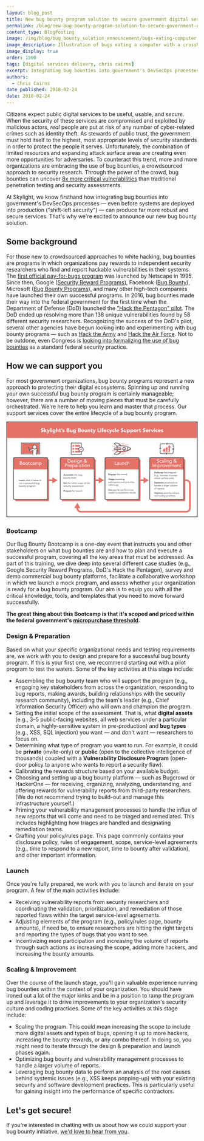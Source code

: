 ```yaml
---
layout: blog_post
title: New bug bounty program solution to secure government digital services
permalink: /blog/new-bug-bounty-program-solution-to-secure-government-digital-services/
content_type: BlogPosting
image: /img/blog/bug_bounty_solution_announcement/bugs-eating-computer.png
image_description: Illustration of bugs eating a computer with a crosshair over one of them, conveying the concept of a bug bounty.
image_display: true
order: 1500
tags: [digital services delivery, chris cairns]
excerpt: Integrating bug bounties into government's DevSecOps processes can produce far more robust and secure digital services. Here's a look at our new bug bounty solution.
authors:
  - Chris Cairns
date_published: 2018-02-24
date: 2018-02-24
---
```


Citizens expect public digital services to be useful, usable, and *secure*. When the security of these services are compromised and exploited by malicious actors, *real* people are put at risk of any number of cyber-related crimes such as identity theft. As stewards of public trust, the government must hold itself to the highest, most appropriate levels of security standards in order to protect the people it serves. Unfortunately, the combination of limited resources and expanding attack surface areas are creating even more opportunities for adversaries. To counteract this trend, more and more organizations are embracing the use of bug bounties, a crowdsourced approach to security research. Through the power of the crowd, bug bounties can uncover <a href="https://www.bugcrowd.com/how-it-works/" target="&#95;blank">8x more critical vulnerabilities</a> than traditional penetration testing and security assessments.

At Skylight, we know firsthand how integrating bug bounties into government's DevSecOps processes &mdash; even before systems are deployed into production ("shift-left security") &mdash; can produce far more robust and secure services. That's why we're excited to announce our new bug bounty solution.

## Some background

For those new to crowdsourced approaches to white hacking, bug bounties are programs in which organizations pay rewards to independent security researchers who find and report hackable vulnerabilities in their systems. The <a href="https://blog.cobalt.io/the-history-of-bug-bounty-programs-50def4dcaab3" target="&#95;blank">first official pay-for-bugs program</a> was launched by Netscape in 1995. Since then, Google (<a href="https://www.google.com/about/appsecurity/programs-home/" target="&#95;blank">Security Reward Programs</a>), Facebook (<a href="https://www.facebook.com/BugBounty/" target="&#95;blank">Bug Bounty</a>), Microsoft (<a href="https://technet.microsoft.com/en-us/library/dn425036.aspx" target="&#95;blank">Bug Bounty Programs</a>), and many other high-tech companies have launched their own successful programs. In 2016, bug bounties made their way into the federal government for the first time when the Department of Defense (DoD) launched the <a href="https://www.wired.com/story/hack-the-pentagon-bug-bounty-results/" target="&#95;blank">"Hack the Pentagon" pilot</a>. The DoD ended up resolving more than 138 unique vulnerabilities found by 58 different security researchers. Recognizing the success of the DoD's pilot, several other agencies have begun looking into and experimenting with bug bounty programs &mdash; such as <a href="https://www.army.mil/article/178473/army_secretary_issues_challenge_with_hack_the_army_program" target="&#95;blank">Hack the Army</a> and <a href="https://www.defense.gov/News/News-Releases/News-Release-View/Article/1164012/air-force-issues-challenge-to-hack-the-air-force/" target="&#95;blank">Hack the Air Force</a>. Not to be outdone, even Congress is <a href="http://thehill.com/policy/cybersecurity/358231-lawmakers-look-to-bug-bounties-but-experts-warn-of-unexpected-workload" target="&#95;blank">looking into formalizing the use of bug bounties</a> as a standard federal security practice.

## How we can support you

For most government organizations, bug bounty programs represent a new approach to protecting their digital ecosystems. Spinning up and running your own successful bug bounty program is certainly manageable; however, there are a number of moving pieces that must be carefully orchestrated. We're here to help you learn and master that process. Our support services cover the entire lifecycle of a bug bounty program.

![Four phases of Skylight's bug bounty lifecycle support services.](/img/blog/bug_bounty_solution_announcement/bug-bounty-services.png)

### Bootcamp

Our Bug Bounty Bootcamp is a one-day event that instructs you and other stakeholders on what bug bounties are and how to plan and execute a successful program, covering all the key areas that must be addressed. As part of this training, we dive deep into several different case studies (e.g., Google Security Reward Programs, DoD's Hack the Pentagon), survey and demo commercial bug bounty platforms, facilitate a collaborative workshop in which we launch a mock program, and assess whether your organization is ready for a bug bounty program. Our aim is to equip you with all the critical knowledge, tools, and templates that you need to move forward successfully.

**The great thing about this Bootcamp is that it's scoped and priced within the federal government's <a href="https://www.acquisition.gov/far/html/Subpart%2013_2.html" target="&#95;blank">micropurchase threshold</a>.**

### Design & Preparation

Based on what your specific organizational needs and testing requirements are, we work with you to design and prepare for a successful bug bounty program. If this is your first one, we recommend starting out with a pilot program to test the waters. Some of the key activities at this stage include:

- Assembling the bug bounty team who will support the program (e.g., engaging key stakeholders from across the organization, responding to bug reports, making awards, building relationships with the security research community), including the team's leader (e.g., Chief Information Security Officer) who will own and champion the program.
- Setting the initial scope of the assessment. That is, what **digital assets** (e.g., 3&ndash;5 public-facing websites, all web services under a particular domain, a highly-sensitive system in pre-production) and **bug types** (e.g., XSS, SQL injection) you want &mdash; and don't want &mdash; researchers to focus on.
- Determining what type of program you want to run. For example, it could be **private** (invite-only) or **public** (open to the collective intelligence of thousands) coupled with a **Vulnerability Disclosure Program** (open-door policy to anyone who wants to report a security flaw).
- Calibrating the rewards structure based on your available budget.
- Choosing and setting up a bug bounty platform &mdash; such as Bugcrowd or HackerOne &mdash; for receiving, organizing, analyzing, understanding, and offering rewards for vulnerability reports from third-party researchers. (We do not recommend trying to build-out and manage this infrastructure yourself.)
- Priming your vulnerability management processes to handle the influx of new reports that will come and need to be triaged and remediated. This includes highlighting how triages are handled and designating remediation teams.
- Crafting your policy/rules page. This page commonly contains your disclosure policy, rules of engagement, scope, service-level agreements (e.g., time to respond to a new report, time to bounty after validation), and other important information.

### Launch

Once you're fully prepared, we work with you to launch and iterate on your program. A few of the main activities include:

- Receiving vulnerability reports from security researchers and coordinating the validation, prioritization, and remediation of those reported flaws within the target service-level agreements.
- Adjusting elements of the program (e.g., policy/rules page, bounty amounts), if need be, to ensure researchers are hitting the right targets and reporting the types of bugs that you want to see.
- Incentivizing more participation and increasing the volume of reports through such actions as increasing the scope, adding more hackers, and increasing the bounty amounts.

### Scaling & Improvement

Over the course of the launch stage, you'll gain valuable experience running bug bounties within the context of your organization. You should have ironed out a lot of the major kinks and be in a position to ramp the program up and leverage it to drive improvements to your organization's security culture and coding practices. Some of the key activities at this stage include:

- Scaling the program. This could mean increasing the scope to include more digital assets and types of bugs, opening it up to more hackers, increasing the bounty rewards, or any combo thereof. In doing so, you might need to iterate through the design & preparation and launch phases again.
- Optimizing bug bounty and vulnerability management processes to handle a larger volume of reports.
- Leveraging bug bounty data to perform an analysis of the root causes behind systemic issues (e.g., XSS keeps popping-up) with your existing security and software development practices. This is particularly useful for gaining insight into the performance of specific contractors.

## Let's get secure!

If you're interested in chatting with us about how we could support your bug bounty initiative, [we'd love to hear from you](https://skylight.digital/hire-us/).
